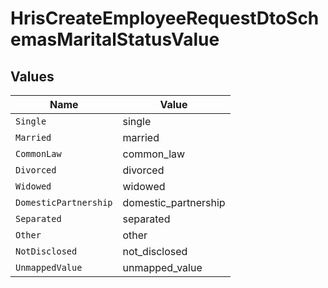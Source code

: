 # HrisCreateEmployeeRequestDtoSchemasMaritalStatusValue


## Values

| Name                  | Value                 |
| --------------------- | --------------------- |
| `Single`              | single                |
| `Married`             | married               |
| `CommonLaw`           | common_law            |
| `Divorced`            | divorced              |
| `Widowed`             | widowed               |
| `DomesticPartnership` | domestic_partnership  |
| `Separated`           | separated             |
| `Other`               | other                 |
| `NotDisclosed`        | not_disclosed         |
| `UnmappedValue`       | unmapped_value        |